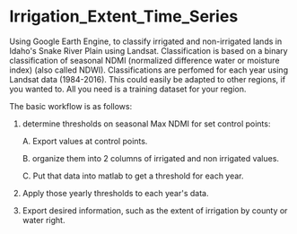 # Irrigation_Extent_Time_Series
Using Google Earth Engine, to classify irrigated and non-irrigated lands in Idaho's Snake River Plain using Landsat. 
Classification is based on a binary classification of seasonal NDMI (normalized difference water or moisture index) (also called NDWI).
Classifications are perfomed for each year using Landsat data (1984-2016).
This could easily be adapted to other regions, if you wanted to. All you need is a training dataset for your region. 

The basic workflow is as follows:
1. determine thresholds on seasonal Max NDMI for set control points: 

   A. Export values at control points.

   B. organize them into 2 columns of irrigated and non irrigated values.

   C. Put that data into matlab to get a threshold for each year. 
2. Apply those yearly thresholds to each year's data.
3. Export desired information, such as the extent of irrigation by county or water right.
